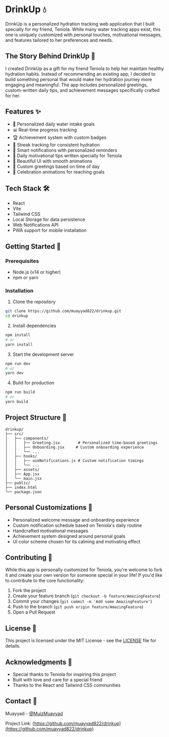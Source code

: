 # DrinkUp 💧

DrinkUp is a personalized hydration tracking web application that I built specially for my friend, Teniola. While many water tracking apps exist, this one is uniquely customized with personal touches, motivational messages, and features tailored to her preferences and needs.

## The Story Behind DrinkUp 💝

I created DrinkUp as a gift for my friend Teniola to help her maintain healthy hydration habits. Instead of recommending an existing app, I decided to build something personal that would make her hydration journey more engaging and meaningful. The app includes personalized greetings, custom-written daily tips, and achievement messages specifically crafted for her.

## Features ✨

- 🎯 Personalized daily water intake goals
- 📊 Real-time progress tracking
- 🏆 Achievement system with custom badges
- 💪 Streak tracking for consistent hydration
- 🔔 Smart notifications with personalized reminders
- 💝 Daily motivational tips written specially for Teniola
- 🌙 Beautiful UI with smooth animations
- 👋 Custom greetings based on time of day
- 🎉 Celebration animations for reaching goals

## Tech Stack 🛠

- React
- Vite
- Tailwind CSS
- Local Storage for data persistence
- Web Notifications API
- PWA support for mobile installation

## Getting Started 🚀

### Prerequisites

- Node.js (v14 or higher)
- npm or yarn

### Installation

1. Clone the repository
```bash
git clone https://github.com/muayyad822/drinkup.git
cd drinkup
```

2. Install dependencies
```bash
npm install
# or
yarn install
```

3. Start the development server
```bash
npm run dev
# or
yarn dev
```

4. Build for production
```bash
npm run build
# or
yarn build
```

## Project Structure 📁

```
drinkup/
├── src/
│   ├── components/
│   │   ├── Greeting.jsx        # Personalized time-based greetings
│   │   ├── Onboarding.jsx     # Custom onboarding experience
│   │   └── ...
│   ├── hooks/
│   │   ├── useNotifications.js # Custom notification timings
│   │   └── ...
│   ├── assets/
│   ├── App.jsx
│   └── main.jsx
├── public/
├── index.html
└── package.json
```

## Personal Customizations 🎨

- Personalized welcome message and onboarding experience
- Custom notification schedule based on Teniola's daily routine
- Handcrafted motivational messages
- Achievement system designed around personal goals
- UI color scheme chosen for its calming and motivating effect

## Contributing 🤝

While this app is personally customized for Teniola, you're welcome to fork it and create your own version for someone special in your life! If you'd like to contribute to the core functionality:

1. Fork the project
2. Create your feature branch (`git checkout -b feature/AmazingFeature`)
3. Commit your changes (`git commit -m 'Add some AmazingFeature'`)
4. Push to the branch (`git push origin feature/AmazingFeature`)
5. Open a Pull Request

## License 📄

This project is licensed under the MIT License - see the [LICENSE](LICENSE) file for details.

## Acknowledgments 🙏

- Special thanks to Teniola for inspiring this project
- Built with love and care for a special friend
- Thanks to the React and Tailwind CSS communities

## Contact 📧

Muayyad - [@MuizMuayyad](https://twitter.com/MuizMuayyad)

Project Link: [https://github.com/muayyad822/drinkup](https://github.com/muayyad822/drinkup)

